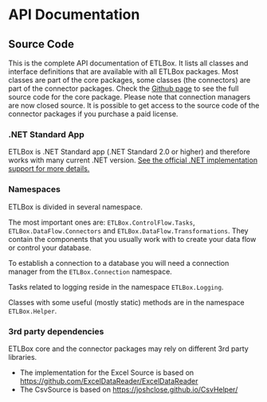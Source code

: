 # API Documentation

## Source Code 
This is the complete API documentation of ETLBox. It lists all classes and interface definitions that are available with all ETLBox packages. Most classes are part of the core packages, some classes (the connectors) are part of the connector packages. 
Check the [Github page](https://github.com/etlbox/etlbox) to see the full source code for the core package. Please note that connection managers are now closed source. It is possible to get access to the source code of the connector packages if you purchase a paid license.

### .NET Standard App

ETLBox is .NET Standard app (.NET Standard 2.0 or higher) and therefore works with many current .NET version. [See the official .NET implementation support for more details.](https://docs.microsoft.com/en-us/dotnet/standard/net-standard)

### Namespaces

ETLBox is divided in several namespace. 

The most important ones are: `ETLBox.ControlFlow.Tasks`,  `ETLBox.DataFlow.Connectors` and `ETLBox.DataFlow.Transformations`.
They contain the components that you usually work with to create your data flow or control your database. 

To establish a connection to a database you will need a connection manager from the `ETLBox.Connection` namespace.

Tasks related to logging reside in the namespace `ETLBox.Logging`.

Classes with some useful (mostly static) methods are in the namespace `ETLBox.Helper`.

### 3rd party dependencies

ETLBox core and the connector packages may rely on different 3rd party libraries. 

- The implementation for the Excel Source is based on https://github.com/ExcelDataReader/ExcelDataReader
- The CsvSource is based on https://joshclose.github.io/CsvHelper/